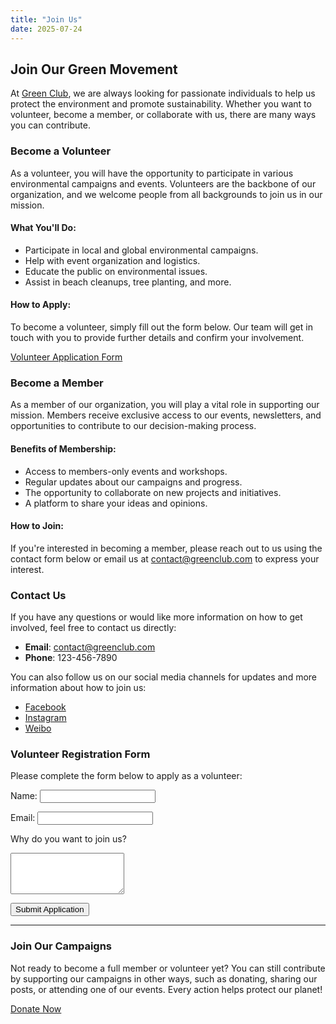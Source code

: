 ```yaml
---
title: "Join Us"
date: 2025-07-24
---
```


## Join Our Green Movement

At [Green Club](https://example.com), we are always looking for passionate individuals to help us protect the environment and promote sustainability. Whether you want to volunteer, become a member, or collaborate with us, there are many ways you can contribute.

### Become a Volunteer

As a volunteer, you will have the opportunity to participate in various environmental campaigns and events. Volunteers are the backbone of our organization, and we welcome people from all backgrounds to join us in our mission.

#### What You'll Do:
- Participate in local and global environmental campaigns.
- Help with event organization and logistics.
- Educate the public on environmental issues.
- Assist in beach cleanups, tree planting, and more.

#### How to Apply:
To become a volunteer, simply fill out the form below. Our team will get in touch with you to provide further details and confirm your involvement.

[Volunteer Application Form](https://example.com/volunteer-form)

### Become a Member

As a member of our organization, you will play a vital role in supporting our mission. Members receive exclusive access to our events, newsletters, and opportunities to contribute to our decision-making process.

#### Benefits of Membership:
- Access to members-only events and workshops.
- Regular updates about our campaigns and progress.
- The opportunity to collaborate on new projects and initiatives.
- A platform to share your ideas and opinions.

#### How to Join:
If you're interested in becoming a member, please reach out to us using the contact form below or email us at [contact@greenclub.com](mailto:contact@greenclub.com) to express your interest.

### Contact Us

If you have any questions or would like more information on how to get involved, feel free to contact us directly:

- **Email**: [contact@greenclub.com](mailto:contact@greenclub.com)
- **Phone**: 123-456-7890

You can also follow us on our social media channels for updates and more information about how to join us:
- [Facebook](https://facebook.com/greenclub)
- [Instagram](https://instagram.com/greenclub)
- [Weibo](https://weibo.com/greenclub)

### Volunteer Registration Form

Please complete the form below to apply as a volunteer:

<form action="/submit-volunteer-form" method="POST">
  <label for="name">Name:</label>
  <input type="text" id="name" name="name" required>

  <label for="email">Email:</label>
  <input type="email" id="email" name="email" required>

  <label for="interest">Why do you want to join us?</label>
  <textarea id="interest" name="interest" rows="4" required></textarea>

  <button type="submit">Submit Application</button>
</form>

---

### Join Our Campaigns

Not ready to become a full member or volunteer yet? You can still contribute by supporting our campaigns in other ways, such as donating, sharing our posts, or attending one of our events. Every action helps protect our planet!

[Donate Now](https://example.com/donate)
